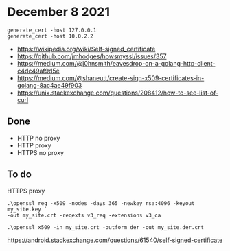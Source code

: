 # December 8 2021

~~~
generate_cert -host 127.0.0.1
generate_cert -host 10.0.2.2
~~~

- <https://wikipedia.org/wiki/Self-signed_certificate>
- https://github.com/jmhodges/howsmyssl/issues/357
- https://medium.com/@j0hnsmith/eavesdrop-on-a-golang-http-client-c4dc49af9d5e
- https://medium.com/@shaneutt/create-sign-x509-certificates-in-golang-8ac4ae49f903
- https://unix.stackexchange.com/questions/208412/how-to-see-list-of-curl

## Done

- HTTP no proxy
- HTTP proxy
- HTTPS no proxy

## To do

HTTPS proxy

~~~
.\openssl req -x509 -nodes -days 365 -newkey rsa:4096 -keyout my_site.key `
-out my_site.crt -reqexts v3_req -extensions v3_ca

.\openssl x509 -in my_site.crt -outform der -out my_site.der.crt
~~~

https://android.stackexchange.com/questions/61540/self-signed-certificate
